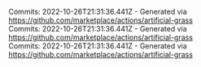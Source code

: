 Commits: 2022-10-26T21:31:36.441Z - Generated via https://github.com/marketplace/actions/artificial-grass
<br>
Commits: 2022-10-26T21:31:36.441Z - Generated via https://github.com/marketplace/actions/artificial-grass
<br>
Commits: 2022-10-26T21:31:36.441Z - Generated via https://github.com/marketplace/actions/artificial-grass
<br>
